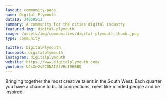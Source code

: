 ```yaml
---
layout: community-page
name: Digital Plymouth
dataID: 34050513
summary: A community for the cities digital industry
featured-img: digital-plymouth
image: /assets/img/communities/digital-plymouth_thumb.jpeg
type: community

twitter: DigitalPlymouth
facebook: digitalplymouth
instagram: digitalplymouth
website: https://www.digitalplymouth.com/
youtube: UCsXe2sZCONAI8tVHnI0H6BQ
---
```

Bringing together the most creative talent in the South West. Each quarter you
have a chance to build connections, meet like minded people and be inspired.
